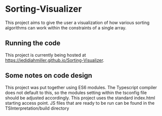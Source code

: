 # Sorting-Visualizer

This project aims to give the user a visualization of how various sorting algorithms can work within the constraints of a single array.

## Running the code

This project is currently being hosted at https://jedidiahmiller.github.io/Sorting-Visualizer. 

## Some notes on code design
This project was put together using ES6 modules. The Typescript compiler does not default to this, so the modules setting within the tsconfig file should be adjusted accordingly.
This project uses the standard index.html starting access point.
JS files that are ready to be run can be found in the TSInterpretation/build directory
